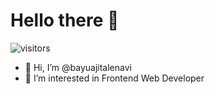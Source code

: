 # Hello there 👋

![visitors](https://visitor-badge.laobi.icu/badge?page_id=bayuajitalenavi.bayuajitalenavi)

- 👋 Hi, I’m @bayuajitalenavi
- 👀 I’m interested in Frontend Web Developer
<!--- - 🌱 I’m currently learning ...
- 💞️ I’m looking to collaborate on ...
- 📫 How to reach me ...
- 😄 Pronouns: ...
- ⚡ Fun fact: ...
--->

<!---
bayuajitalenavi/bayuajitalenavi is a ✨ special ✨ repository because its `README.md` (this file) appears on your GitHub profile.
You can click the Preview link to take a look at your changes.
--->
